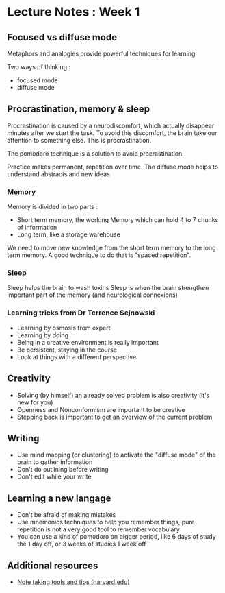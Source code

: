 # Lecture Notes : Week 1

## Focused vs diffuse mode

Metaphors and analogies provide powerful techniques for learning

Two ways of thinking :
- focused mode
- diffuse mode 

## Procrastination, memory & sleep

Procrastination is caused by a neurodiscomfort, which actually disappear minutes after we start the task. 
To avoid this discomfort, the brain take our attention to something else. This is procrastination.

The pomodoro technique is a solution to avoid procrastination. 

Practice makes permanent, repetition over time.
The diffuse mode helps to understand abstracts and new ideas

### Memory
Memory is divided in two parts :

- Short term memory, the working Memory which can hold 4 to 7 chunks of information
- Long term, like a storage warehouse 

We need to move new knowledge from the short term memory to the long term memory. 
A good technique to do that is "spaced repetition".

### Sleep

Sleep helps the brain to wash toxins
Sleep is when the brain strengthen important part of the memory (and neurological connexions)

### Learning tricks from Dr Terrence Sejnowski

- Learning by osmosis from expert 
- Learning by doing
- Being in a creative environment is really important 
- Be persistent, staying in the course
- Look at things with a different perspective

## Creativity

- Solving (by himself) an already solved problem is also creativity (it's new for you)
- Openness and Nonconformism are important to be creative 
- Stepping back is important to get an overview of the current problem

## Writing

- Use mind mapping (or clustering) to activate the "diffuse mode" of the brain to gather information
- Don't do outlining before writing
- Don't edit while your write

## Learning a new langage 

- Don't be afraid of making mistakes
- Use mnemonics techniques to help you remember things, pure repetition is not a very good tool to remember vocabulary
- You can use a kind of pomodoro on bigger period, like 6 days of study the 1 day off, or 3 weeks of studies 1 week off 

## Additional resources
- [Note taking tools and tips (harvard.edu)](http://hilt.harvard.edu/blog/note-taking-tools-and-tips)
